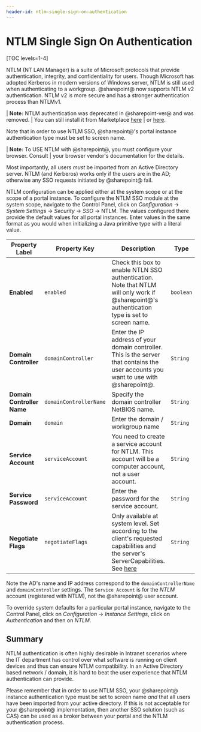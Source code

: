 ```yaml
---
header-id: ntlm-single-sign-on-authentication
---
```


#  NTLM Single Sign On Authentication

[TOC levels=1-4]

NTLM (NT LAN Manager) is a suite of Microsoft protocols that provide
authentication, integrity, and confidentiality for users. Though Microsoft has
adopted Kerberos in modern versions of Windows server, NTLM is still used when
authenticating to a workgroup. @sharepoint@ now supports NTLM v2
authentication. NTLM v2 is more secure and has a stronger authentication process
than NTLMv1.

| **Note:** NTLM authentication was deprecated in @sharepoint-ver@ and was removed.
| You can still install it from Marketplace [here](https://web.liferay.com/marketplace/-/mp/application/125668266) 
| or [here](https://web.liferay.com/marketplace/-/mp/application/125668305). 

Note that in order to use NTLM SSO, @sharepoint@'s portal instance authentication
type must be set to screen name. 

| **Note:** To USE NTLM with @sharepoint@, you must configure your browser. Consult
| your browser vendor's documentation for the details.

Most importantly, all users *must* be imported from an Active Directory server.
NTLM (and Kerberos) works only if the users are in the AD; otherwise any SSO
requests initiated by @sharepoint@ fail.


NTLM configuration can be applied either at the system scope or at the scope of
a portal instance. To configure the NTLM SSO module at the system scope,
navigate to the Control Panel, click on *Configuration* &rarr; *System Settings*
&rarr; *Security* &rarr; *SSO* &rarr; NTLM. The values configured there provide
the default values for all portal instances. Enter values in the same format as
you would when initializing a Java primitive type with a literal value.

Property Label | Property Key | Description | Type
---- | ---- | ---- | ----
**Enabled** | `enabled` | Check this box to enable NTLN SSO authentication. Note that NTLM will only work if @sharepoint@'s authentication type is set to screen name. | `boolean`
**Domain Controller** | `domainController` | Enter the IP address of your domain controller. This is the server that contains the user accounts you want to use with @sharepoint@. | `String`
**Domain Controller Name** | `domainControllerName` | Specify the domain controller NetBIOS name. | `String`
**Domain** | `domain` | Enter the domain / workgroup name | `String`
**Service Account** | `serviceAccount` | You need to create a service account for NTLM. This account will be a computer account, not a user account. | `String`
**Service Password** | `serviceAccount` | Enter the password for the service account. | `String`
**Negotiate Flags** | `negotiateFlags` | Only available at system level. Set according to the client's requested capabilities and the server's ServerCapabilities. See [here](http://msdn.microsoft.com/en-us/library/cc717152%28v=PROT.10%29.aspx) | `String`


Note the AD's name and IP address correspond to the `domainControllerName` and
`domainController` settings. The `Service Account` is for the _NTLM_ account
(registered with NTLM), not the @sharepoint@ user account.

To override system defaults for a particular portal instance, navigate to the
Control Panel, click on *Configuration* &rarr; *Instance Settings*, click on
*Authentication* and then on *NTLM*.


## Summary

NTLM authentication is often highly desirable in Intranet scenarios where the
IT department has control over what software is running on client devices and
thus can ensure NTLM compatibility. In an Active Directory based network /
domain, it is hard to beat the user experience that NTLM authentication can
provide.

Please remember that in order to use NTLM SSO, your @sharepoint@ instance
authentication type must be set to screen name *and* that all users have been
imported from your active directory. If this is not acceptable for your
@sharepoint@ implementation, then another SSO solution (such as CAS) can be used as
a broker between your portal and the NTLM authentication process.
